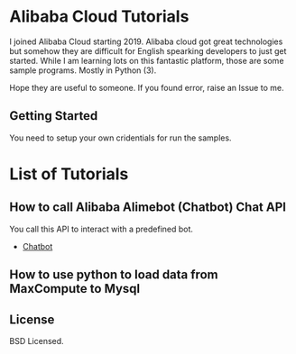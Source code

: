 # Alibaba Cloud Tutorials

I joined Alibaba Cloud starting 2019. Alibaba cloud got great technologies but somehow they are difficult for English spearking developers to just get started. While I am learning lots on this fantastic platform, those are some sample programs. Mostly in Python (3).

Hope they are useful to someone. If you found error, raise an Issue to me. 


## Getting Started

You need to setup your own cridentials for run the samples.

# List of Tutorials

## How to call Alibaba Alimebot (Chatbot) Chat API 
You call this API to interact with a predefined bot.
* [Chatbot](alimebot_chat_api_example/README.md)

## How to use python to load data from MaxCompute to Mysql

## License

BSD Licensed.
